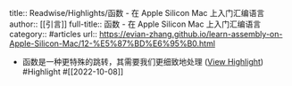 title:: Readwise/Highlights/函数 - 在 Apple Silicon Mac 上入门汇编语言
author:: [[引言]]
full-title:: 函数 - 在 Apple Silicon Mac 上入门汇编语言
category:: #articles
url:: https://evian-zhang.github.io/learn-assembly-on-Apple-Silicon-Mac/12-%E5%87%BD%E6%95%B0.html

- 函数是一种更特殊的跳转，其需要我们更细致地处理 ([View Highlight](https://read.readwise.io/read/01gevb1pbpfrrr7ejv49w8rd0s)) #Highlight #[[2022-10-08]]